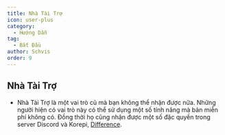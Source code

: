 ```yaml
---
title: Nhà Tài Trợ
icon: user-plus
category:
  - Hướng Dẫn
tag:
  - Bắt Đầu
author: Schvis
order: 9
---
```


## Nhà Tài Trợ

- Nhà Tài Trợ là một vai trò cũ mà bạn không thể nhận được nữa. Những người hiện có vai trò này có thể sử dụng một số tính năng mà bản miễn phí không có. Đồng thời họ cũng nhận được một số đặc quyền trong server Discord và Korepi, [Difference](differences.md).
